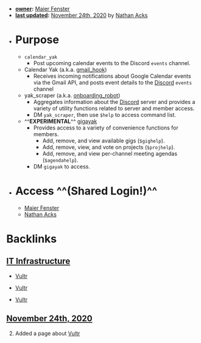 - **[owner](<owner.md>):** [Maier Fenster](<Maier Fenster.md>)
- **[last updated](<last updated.md>):** [November 24th, 2020](<November 24th, 2020.md>) by [Nathan Acks](<Nathan Acks.md>)
- # Purpose
    - `calendar_yak`
        - Post upcoming calendar events to the Discord `events` channel.
    - Calendar Yak (a.k.a. [gmail_hook](https://github.com/The-Yak-Collective/gmail_hook))
        - Receives incoming notifications about Google Calendar events via the Gmail API, and posts event details to the [Discord](<Discord.md>) `events` channel
    - yak_scraper (a.k.a. [onboarding_robot](https://github.com/The-Yak-Collective/onboarding_robot))
        - Aggregates information about the [Discord](<Discord.md>) server and provides a variety of utility functions related to server and member access.
        - DM `yak_scraper`, then use `$help` to access command list.
    - ^^**EXPERIMENTAL**^^ [gigayak](https://github.com/The-Yak-Collective/gigayak)
        - Provides access to a variety of convenience functions for members.
            - Add, remove, and view available gigs (`$gighelp`).
            - Add, remove, view, and vote on projects (`$projhelp`).
            - Add, remove, and view per-channel meeting agendas (`$agendahelp`).
        - DM `gigayak` to access.
- # Access ^^(Shared Login!)^^
    - [Maier Fenster](<Maier Fenster.md>)
    - [Nathan Acks](<Nathan Acks.md>)

# Backlinks
## [IT Infrastructure](<IT Infrastructure.md>)
- [Vultr](<Vultr.md>)

- [Vultr](<Vultr.md>)

- [Vultr](<Vultr.md>)

## [November 24th, 2020](<November 24th, 2020.md>)
2. Added a page about [Vultr](<Vultr.md>)

